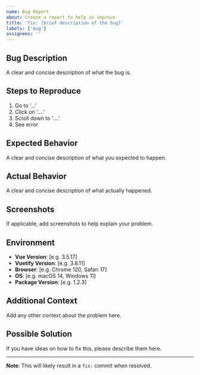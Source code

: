 ```yaml
---
name: Bug Report
about: Create a report to help us improve
title: 'fix: [brief description of the bug]'
labels: ['bug']
assignees: ''
---
```


## Bug Description
A clear and concise description of what the bug is.

## Steps to Reproduce
1. Go to '...'
2. Click on '....'
3. Scroll down to '....'
4. See error

## Expected Behavior
A clear and concise description of what you expected to happen.

## Actual Behavior
A clear and concise description of what actually happened.

## Screenshots
If applicable, add screenshots to help explain your problem.

## Environment
- **Vue Version**: [e.g. 3.5.17]
- **Vuetify Version**: [e.g. 3.8.11]
- **Browser**: [e.g. Chrome 120, Safari 17]
- **OS**: [e.g. macOS 14, Windows 11]
- **Package Version**: [e.g. 1.2.3]

## Additional Context
Add any other context about the problem here.

## Possible Solution
If you have ideas on how to fix this, please describe them here.

---

**Note**: This will likely result in a `fix:` commit when resolved.

